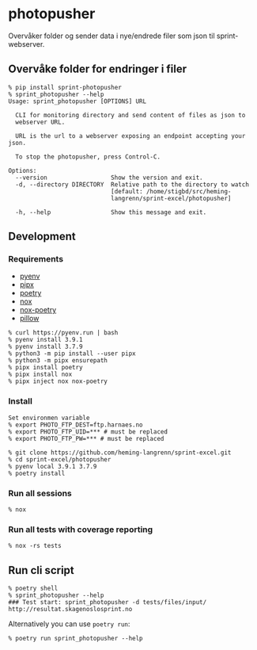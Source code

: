 # photopusher

Overvåker folder og sender data i nye/endrede filer som json til sprint-webserver.

## Overvåke folder for endringer i filer

```
% pip install sprint-photopusher
% sprint_photopusher --help                                 
Usage: sprint_photopusher [OPTIONS] URL

  CLI for monitoring directory and send content of files as json to
  webserver URL.

  URL is the url to a webserver exposing an endpoint accepting your json.

  To stop the photopusher, press Control-C.

Options:
  --version                  Show the version and exit.
  -d, --directory DIRECTORY  Relative path to the directory to watch
                             [default: /home/stigbd/src/heming-
                             langrenn/sprint-excel/photopusher]

  -h, --help                 Show this message and exit.

```

## Development
### Requirements
- [pyenv](https://github.com/pyenv/pyenv-installer)
- [pipx](https://github.com/pipxproject/pipx)
- [poetry](https://python-poetry.org/)
- [nox](https://nox.thea.codes/en/stable/)
- [nox-poetry](https://github.com/cjolowicz/nox-poetry)
- [pillow](https://pypi.org/project/Pillow/)

```
% curl https://pyenv.run | bash
% pyenv install 3.9.1
% pyenv install 3.7.9
% python3 -m pip install --user pipx
% python3 -m pipx ensurepath
% pipx install poetry
% pipx install nox
% pipx inject nox nox-poetry
```

### Install
```
Set environmen variable
% export PHOTO_FTP_DEST=ftp.harnaes.no
% export PHOTO_FTP_UID=*** # must be replaced
% export PHOTO_FTP_PW=*** # must be replaced

% git clone https://github.com/heming-langrenn/sprint-excel.git
% cd sprint-excel/photopusher
% pyenv local 3.9.1 3.7.9
% poetry install
```
### Run all sessions
```
% nox
```
### Run all tests with coverage reporting
```
% nox -rs tests
```
## Run cli script
```
% poetry shell
% sprint_photopusher --help
### Test start: sprint_photopusher -d tests/files/input/ http://resultat.skagenoslosprint.no

```
Alternatively you can use `poetry run`:
```
% poetry run sprint_photopusher --help
```
